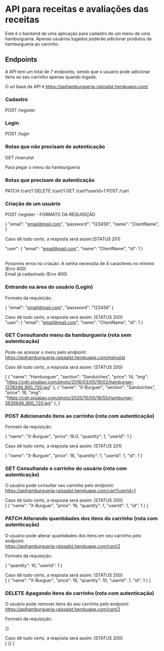 # API para receitas e avaliações das receitas

Este é o backend de uma aplicação para cadastro de um menu de uma hamburgueria. Apenas usuários logados poderão adicionar produtos da hamburgueria ao carrinho.

## Endpoints

A API tem um total de 7 endpoints, sendo que o usuário pode adicionar itens ao seu carrinho apenas quando logado.

O url base da API é https://apihamburgueria-raissalst.herokuapp.com/

### Cadastro

POST /register

### Login

POST /login

### Rotas que não precisam de autenticação

GET /menulist

Para pegar o menu da hamburgueria

### Rotas que precisam de autenticação

PATCH /cart/1
DELETE /cart/1
GET /cart?userId=1
POST /cart

### Criação de um usuário

POST /register - FORMATO DA REQUISIÇÃO

{
"email": "email@mail.com",
"password": "123456",
"name": "ClientName",
}

Caso dê tudo certo, a resposta será assim:(STATUS 201)
</br>

"user": {
"email": "email@mail.com",
"name": "ClientName",
"id": 1
}

</br>
Possíveis erros na criação:
A senha necessita de 4 caracteres no mínimo (Erro 400) </br>
Email já cadastrado (Erro 400)
</br>

### Entrando na área do usuário (Login)

Formato da requisição:</br>

{
"email": "email@mail.com",
"password": "123456"
}

Caso dê tudo certo, a resposta será assim: (STATUS 200)</br>
"user": {
"email": "email@mail.com",
"name": "ClientName",
"id": 1
}

### GET Consultando menu da hamburgueria (rota sem autenticação)

Pode-se acessar o menu pelo endpoint:
</br>
https://apihamburgueria-raissalst.herokuapp.com/menulist

Caso dê tudo certo, a resposta será assim: (STATUS 200)</br>

[
{
"name": "Hamburguer",
"section": "Sanduíches",
"price": 14,
"img": "https://cdn.pixabay.com/photo/2016/03/05/19/02/hamburger-1238246_960_720.jpg"
},
{
"name": "X-Burguer",
"section": "Sanduíches",
"price": 16,
"img": "https://cdn.pixabay.com/photo/2020/10/05/19/55/hamburger-5630646_960_720.jpg"
},
]

### POST Adicionando itens ao carrinho (rota com autenticação)

Formato da requisição:</br>

{
"name": "X-Burguer",
"price": 16.0,
"quantity": 1,
"userId": 1
}

Caso dê tudo certo, a resposta será assim: (STATUS 201)</br>

{
"name": "X-Burguer",
"price": 16,
"quantity": 1,
"userId": 1,
"id": 1
}

### GET Consultando o carrinho do usuário (rota com autenticação)

O usuário pode consultar seu carrinho pelo endpoint:
</br>
https://apihamburgueria-raissalst.herokuapp.com/cart?userId=1

Caso dê tudo certo, a resposta será assim: (STATUS 200)</br>
[
{
"name": "X-Burguer",
"price": 16,
"quantity": 1,
"userId": 1,
"id": 1
}
]

### PATCH Alterando quantidades dos itens do carrinho (rota com autenticação)

O usuário pode alterar quantidades dos itens em seu carrinho pelo endpoint:
</br>
https://apihamburgueria-raissalst.herokuapp.com/cart/2

Formato da requisição:</br>

{
"quantity": 10,
"userId": 1
}

Caso dê tudo certo, a resposta será assim: (STATUS 200)</br>
[
{
"name": "X-Burguer",
"price": 16,
"quantity": 10,
"userId": 1,
"id": 1
}
]

### DELETE Apagando itens do carrinho (rota com autenticação)

O usuário pode remover itens do seu carrinho pelo endpoint:
</br>
https://apihamburgueria-raissalst.herokuapp.com/cart/2

Formato da requisição:</br>

{}

Caso dê tudo certo, a resposta será assim: (STATUS 200)</br>
[
{}
]

